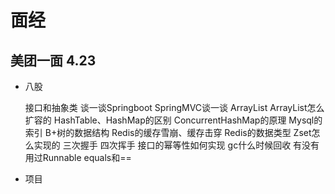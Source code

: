 # 面经

## 美团一面 4.23

- 八股

  接口和抽象类
  谈一谈Springboot
  SpringMVC谈一谈
  ArrayList
  ArrayList怎么扩容的
  HashTable、HashMap的区别
  ConcurrentHashMap的原理
  Mysql的索引
  B+树的数据结构
  Redis的缓存雪崩、缓存击穿
  Redis的数据类型
  Zset怎么实现的
  三次握手
  四次挥手
  接口的幂等性如何实现
  gc什么时候回收
  有没有用过Runnable
  equals和==

- 项目